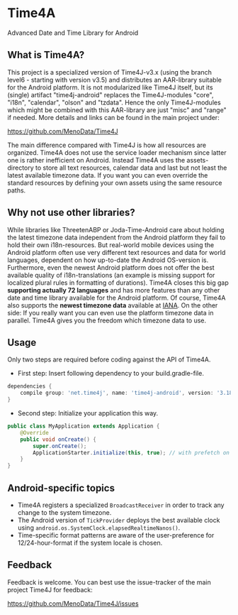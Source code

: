 # Time4A
Advanced Date and Time Library for Android

## What is Time4A?
This project is a specialized version of Time4J-v3.x (using the branch level6 - starting with version v3.5) and distributes
an AAR-library suitable for the Android platform. It is not modularized like Time4J itself, but its (single) artifact 
"time4j-android" replaces the Time4J-modules "core", "i18n", "calendar", "olson" and "tzdata". Hence the only Time4J-modules
which might be combined with this AAR-library are just "misc" and "range" if needed. More details and links can be found in
the main project under:

https://github.com/MenoData/Time4J

The main difference compared with Time4J is how all resources are organized. Time4A does not use the service loader mechanism
since latter one is rather inefficient on Android. Instead Time4A uses the assets-directory to store all text resources,
calendar data and last but not least the latest available timezone data. If you want you can even override the standard
resources by defining your own assets using the same resource paths.

## Why not use other libraries?
While libraries like ThreetenABP or Joda-Time-Android care about holding the latest timezone data independent
from the Android platform they fail to hold their own i18n-resources. But real-world mobile devices using the
Android platform often use very different text resources and data for world languages, dependent on how up-to-date
the Android OS-version is. Furthermore, even the newest Android platform does not offer the best available 
quality of i18n-translations (an example is missing support for localized plural rules in formatting of durations).
Time4A closes this big gap **supporting actually 72 languages** and has more features than any other date and time
library available for the Android platform. Of course, Time4A also supports the **newest timezone data** available
at [IANA](http://www.iana.org/time-zones). On the other side: If you really want you can even use the platform timezone
data in parallel. Time4A gives you the freedom which timezone data to use.

## Usage
Only two steps are required before coding against the API of Time4A.

- First step: Insert following dependency to your build.gradle-file.

```groovy
dependencies {
    compile group: 'net.time4j', name: 'time4j-android', version: '3.18-2016c'
}
```

- Second step: Initialize your application this way.
```java
public class MyApplication extends Application {
    @Override
    public void onCreate() {
        super.onCreate();
        ApplicationStarter.initialize(this, true); // with prefetch on background thread
    }
}
```

## Android-specific topics
- Time4A registers a specialized `BroadcastReceiver` in order to track any change to the system timezone.
- The Android version of `TickProvider` deploys the best available clock using `android.os.SystemClock.elapsedRealtimeNanos()`.
- Time-specific format patterns are aware of the user-preference for 12/24-hour-format if the system locale is chosen.

## Feedback
Feedback is welcome. You can best use the issue-tracker of the main project Time4J for feedback:

https://github.com/MenoData/Time4J/issues
